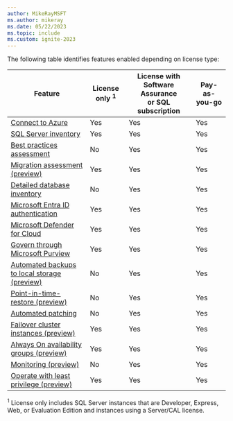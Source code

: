 ```yaml
---
author: MikeRayMSFT
ms.author: mikeray
ms.date: 05/22/2023
ms.topic: include
ms.custom: ignite-2023
---
```


The following table identifies features enabled depending on license type:

|Feature  |License only <sup>1</sup> |License with Software Assurance<br/>or SQL subscription  |Pay-as-you-go  |
|---------|---------|---------|---------|
|[Connect to Azure](../connect.md) |Yes |Yes |Yes |
|[SQL Server inventory](../overview.md#manage-your-sql-server-instances-at-scale-from-a-single-point-of-control)|Yes |Yes |Yes |
|[Best practices assessment](../assess.md) |No |Yes |Yes |
|[Migration assessment (preview)](../migration-assessment.md) |Yes |Yes |Yes |
|[Detailed database inventory](../view-databases.md#inventory-databases) |No |Yes |Yes |
|[Microsoft Entra ID authentication](../../../relational-databases/security/authentication-access/azure-ad-authentication-sql-server-overview.md) |Yes |Yes |Yes |
|[Microsoft Defender for Cloud](/azure/defender-for-cloud/defender-for-sql-usage)|Yes |Yes |Yes |
|[Govern through Microsoft Purview](/azure/purview/tutorial-register-scan-on-premises-sql-server)|Yes |Yes |Yes |
|[Automated backups to local storage (preview)](../backup-local.md)|No |Yes |Yes |
|[Point-in-time-restore (preview)](../point-in-time-restore.md)|No |Yes |Yes |
|[Automated patching](../patch.md)|No |Yes |Yes |
|[Failover cluster instances (preview)](../support-for-fci.md) |Yes | Yes | Yes|
|[Always On availability groups (preview)](../manage-availability-group.md) |Yes | Yes | Yes|
|[Monitoring (preview)](../sql-monitoring.md) |No |Yes |Yes|
|[Operate with least privilege (preview)](../configure-least-privilege.md)|Yes | Yes | Yes|

<sup>1</sup> License only includes SQL Server instances that are Developer, Express, Web, or Evaluation Edition and instances using a Server/CAL license.
